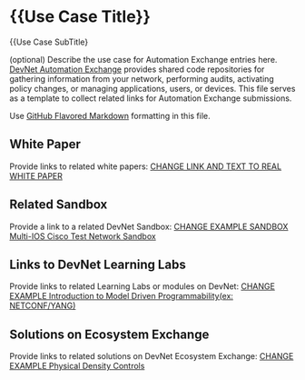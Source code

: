 {{Use Case Title}}
=====================================
{{Use Case SubTitle}

(optional) Describe the use case for Automation Exchange entries here. [DevNet Automation Exchange](https://developer.cisco.com/network-automation/) provides shared code repositories for gathering information from your network, performing audits, activating policy changes, or managing applications, users, or devices. This file serves as a template to collect related links for Automation Exchange submissions.

Use [GitHub Flavored Markdown](https://github.github.com/gfm/) formatting in this file. 

## White Paper
Provide links to related white papers:
[CHANGE LINK AND TEXT TO REAL WHITE PAPER](http://www.url_of_your_whitepaper.com/)

## Related Sandbox
Provide a link to a related DevNet Sandbox:
[CHANGE EXAMPLE SANDBOX Multi-IOS Cisco Test Network Sandbox](https://devnetsandbox.cisco.com/RM/Diagram/Index/6b023525-4e7f-4755-81ae-05ac500d464a?diagramType=Topology)

## Links to DevNet Learning Labs
Provide links to related Learning Labs or modules on DevNet:
[CHANGE EXAMPLE Introduction to Model Driven Programmability(ex: NETCONF/YANG)](https://developer.cisco.com/learning/modules/intro-device-level-interfaces)

## Solutions on Ecosystem Exchange
Provide links to related solutions on DevNet Ecosystem Exchange:
[CHANGE EXAMPLE Physical Density Controls](https://developer.cisco.com/ecosystem/meraki/apps/5ed8fa69a0774c0a8cf97e9b/)

